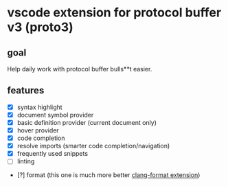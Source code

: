 # vscode extension for protocol buffer v3 (proto3)

## goal

Help daily work with protocol buffer bulls\*\*t easier.

## features

- [x] syntax highlight
- [x] document symbol provider
- [x] basic definition provider (current document only)
- [x] hover provider
- [x] code completion
- [x] resolve imports (smarter code completion/navigation)
- [x] frequently used snippets
- [ ] linting
- [?] format (this one is much more better [clang-format extension](https://marketplace.visualstudio.com/items?itemName=xaver.clang-format))
